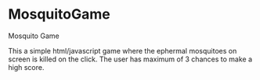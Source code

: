 MosquitoGame
============

Mosquito Game


This a simple html/javascript game where the ephermal mosquitoes on screen is killed on the click.
The user has maximum of 3 chances to make a high score. 

